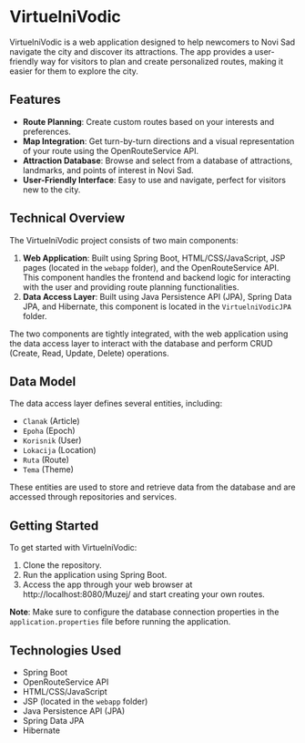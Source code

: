 # VirtuelniVodic

VirtuelniVodic is a web application designed to help newcomers to Novi Sad navigate the city and discover its attractions. The app provides a user-friendly way for visitors to plan and create personalized routes, making it easier for them to explore the city.

## Features
- **Route Planning**: Create custom routes based on your interests and preferences.
- **Map Integration**: Get turn-by-turn directions and a visual representation of your route using the OpenRouteService API.
- **Attraction Database**: Browse and select from a database of attractions, landmarks, and points of interest in Novi Sad.
- **User-Friendly Interface**: Easy to use and navigate, perfect for visitors new to the city.

## Technical Overview
The VirtuelniVodic project consists of two main components:

1. **Web Application**: Built using Spring Boot, HTML/CSS/JavaScript, JSP pages (located in the `webapp` folder), and the OpenRouteService API. This component handles the frontend and backend logic for interacting with the user and providing route planning functionalities.
2. **Data Access Layer**: Built using Java Persistence API (JPA), Spring Data JPA, and Hibernate, this component is located in the `VirtuelniVodicJPA` folder.

The two components are tightly integrated, with the web application using the data access layer to interact with the database and perform CRUD (Create, Read, Update, Delete) operations.

## Data Model
The data access layer defines several entities, including:
- `Clanak` (Article)
- `Epoha` (Epoch)
- `Korisnik` (User)
- `Lokacija` (Location)
- `Ruta` (Route)
- `Tema` (Theme)

These entities are used to store and retrieve data from the database and are accessed through repositories and services.

## Getting Started
To get started with VirtuelniVodic:

1. Clone the repository.
2. Run the application using Spring Boot.
3. Access the app through your web browser at http://localhost:8080/Muzej/ and start creating your own routes.

**Note**: Make sure to configure the database connection properties in the `application.properties` file before running the application.

## Technologies Used
- Spring Boot
- OpenRouteService API
- HTML/CSS/JavaScript
- JSP (located in the `webapp` folder)
- Java Persistence API (JPA)
- Spring Data JPA
- Hibernate
